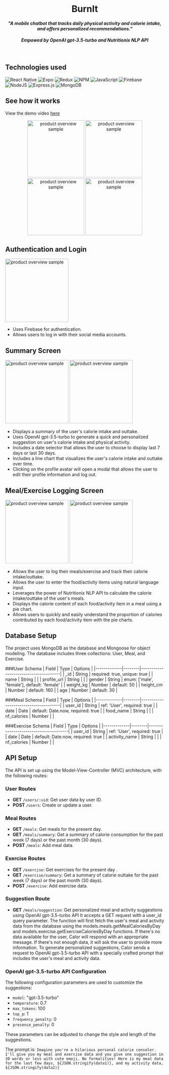<h1 align="center">
  <br>
    BurnIt
    <h4 align="center">
        <i>"A mobile chatbot that tracks daily physical activity and calorie intake, and offers personalized recommendations."</i>
      <br>
    </h4>
    <h4 align="center">
        <i>Empowed by OpenAI gpt-3.5-turbo and Nutritionix NLP API</i>
      <br>
    </h4>
    <br>
</h1>


## Technologies used

![React Native](https://img.shields.io/badge/react_native-%2320232a.svg?style=for-the-badge&logo=react&logoColor=%2361DAFB)
![Expo](https://img.shields.io/badge/expo-1C1E24?style=for-the-badge&logo=expo&logoColor=#D04A37)
![Redux](https://img.shields.io/badge/Redux-593D88?style=for-the-badge&logo=redux&logoColor=white)
![NPM](https://img.shields.io/badge/NPM-%23CB3837.svg?style=for-the-badge&logo=npm&logoColor=white)
![JavaScript](https://img.shields.io/badge/javascript-%23323330.svg?style=for-the-badge&logo=javascript&logoColor=%23F7DF1E)
![Firebase](https://img.shields.io/badge/Firebase-039BE5?style=for-the-badge&logo=Firebase&logoColor=white)
![NodeJS](https://img.shields.io/badge/node.js-6DA55F?style=for-the-badge&logo=node.js&logoColor=white)
![Express.js](https://img.shields.io/badge/express.js-%23404d59.svg?style=for-the-badge&logo=express&logoColor=%2361DAFB)
![MongoDB](https://img.shields.io/badge/MongoDB-%234ea94b.svg?style=for-the-badge&logo=mongodb&logoColor=white)

## See how it works
View the demo video [here](https://www.youtube.com/watch?v=McvzeZEbzJM)

<div align="center">
  
<img width="180" alt="product overview sample" src="https://user-images.githubusercontent.com/19434669/227030782-09274246-e384-4669-8bd9-3fd7e76e6e24.png">
<img width="180" alt="product overview sample" src="https://user-images.githubusercontent.com/19434669/227030998-39153b30-2593-4092-850c-c541481a4338.png">
<img width="180" alt="product overview sample" src="https://user-images.githubusercontent.com/19434669/227031136-89b32efe-ec33-4521-a756-20ed0a9380ef.png">
<img width="180" alt="product overview sample" src="https://user-images.githubusercontent.com/19434669/227031196-189cecae-e1ce-45a4-b50b-58e103dac7d1.png">
  
</div>


## Authentication and Login
<img width="200" alt="product overview sample" src="https://user-images.githubusercontent.com/19434669/227030782-09274246-e384-4669-8bd9-3fd7e76e6e24.png">

<ul>
  <li>Uses Firebase for authentication.</li>
  <li>Allows users to log in with their social media accounts.</li>
</ul>


## Summary Screen
<div align="left">
<img width="200" alt="product overview sample" src="https://user-images.githubusercontent.com/19434669/227030998-39153b30-2593-4092-850c-c541481a4338.png">
<img width="200" alt="product overview sample" src="https://user-images.githubusercontent.com/19434669/227031351-11634978-96bc-4cf4-9232-b99955ea11d9.png">
 </div>

<ul>
  <li>Displays a summary of the user's calorie intake and outtake.</li>
  <li>Uses OpenAI gpt-3.5-turbo to generate a quick and personalized suggestion on user's calorie intake and physical activity.</li>
  <li>Includes a date selector that allows the user to choose to display last 7 days or last 30 days.</li>
  <li>Includes a line chart that visualizes the user's calorie intake and outtake over time.</li>
  <li>Clicking on the profile avatar will open a modal that allows the user to edit their profile information and log out.</li>  
</ul>


## Meal/Exercise Logging Screen
<div align="left">
<img width="200" alt="product overview sample" src="https://user-images.githubusercontent.com/19434669/227031136-89b32efe-ec33-4521-a756-20ed0a9380ef.png">
<img width="200" alt="product overview sample" src="https://user-images.githubusercontent.com/19434669/227031196-189cecae-e1ce-45a4-b50b-58e103dac7d1.png">
 </div>
 
<ul>
  <li>Allows the user to log their meals/exercise and track their calorie intake/outtake.</li>
  <li>Allows the user to enter the food/activity items using natural language input.</li>
  <li>Leverages the power of Nutritionix NLP API to calculate the calorie intake/outtake of the user's meals.</li>
  <li>Displays the calorie content of each food/activity item in a meal using a pie chart.</li>  
  <li>Allows users to quickly and easily understand the proportion of calories contributed by each food/activity item with the pie charts.</li>  
</ul>

## Database Setup
The project uses MongoDB as the database and Mongoose for object modeling. The database includes three collections: User, Meal, and Exercise.

###User Schema
| Field       | Type   | Options                              |
|-------------|--------|--------------------------------------|
| _id         | String | required: true, unique: true         |
| name        | String |                                      |
| profile_url | String |                                      |
| gender      | String | enum: ['male', 'female'], default: 'female'   |
| weight_kg   | Number | default: 50                          |
| height_cm   | Number | default: 160                         |
| age         | Number | default: 30                          |

###Meal Schema
| Field       | Type   | Options                              |
|-------------|--------|--------------------------------------|
| user_id     | String | ref: 'User', required: true          |
| date        | Date   | default: Date.now, required: true    |
| food_name   | String |                                      |
| nf_calories | Number |                                      |

###Exercise Schema
| Field       | Type   | Options                              |
|-------------|--------|--------------------------------------|
| user_id     | String | ref: 'User', required: true          |
| date        | Date   | default: Date.now, required: true    |
| activity_name | String |                                    |
| nf_calories | Number |                                      |

## API Setup
The API is set up using the Model-View-Controller (MVC) architecture, with the following routes:

### User Routes

- **GET** `/users/:uid`: Get user data by user ID.
- **POST** `/users`: Create or update a user.

### Meal Routes

- **GET** `/meals`: Get meals for the present day.
- **GET** `/meals/summary`: Get a summary of calorie consumption for the past week (7 days) or the past month (30 days).
- **POST** `/meals`: Add meal data.

### Exercise Routes

- **GET** `/exercise`: Get exercises for the present day .
- **GET** `/exercise/summary`: Get a summary of calorie outtake for the past week (7 days) or the past month (30 days).
- **POST** `/exercise`: Add exercise data.

### Suggestion Route

- **GET** `/meals/suggestion`: Get personalized meal and activity suggestions using OpenAI gpt-3.5-turbo API
It accepts a GET request with a user_id query parameter. The function will first fetch the user's meal and activity data from the database using the models.meals.getMealCaloriesByDay and models.exercise.getExerciseCaloriesByDay functions.
If there's no data available for the user, Calor will respond with an appropriate message. If there's not enough data, it will ask the user to provide more information.
To generate personalized suggestions, Calor sends a request to OpenAI gpt-3.5-turbo API with a specially crafted prompt that includes the user's meal and activity data.

### OpenAI gpt-3.5-turbo API Configuration
The following configuration parameters are used to customize the suggestions:

  - `model`: "gpt-3.5-turbo"
  - `temperature`: 0.7
  - `max_tokens`: 100
  - `top_p`: 1
  - `frequency_penalty`: 0
  - `presence_penalty`: 0
  
These parameters can be adjusted to change the style and length of the suggestions.

The prompt is:  `Imagine you're a hilarious personal calorie consoler. I'll give you my meal and exercise data and you give one suggestion in 30 words or less with cute emoji. No formalities! Here is my meal data for the last few days, ${JSON.stringify(data1)}, and my activity data, ${JSON.stringify(data2)}`








